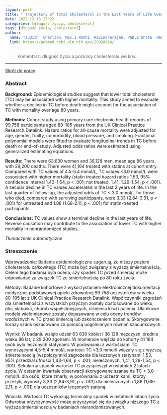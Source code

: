 ```yaml
---
layout: post
title: " Trajectory of Total Cholesterol in the Last Years of Life Over Age 80 Years: Cohort Study of 99,758 Participants"
date: 2022-12-13 23:22
categories: [długość życia, cholesterol]
tags: [długość życia, cholesterol]
author:
  name: "Judith  Charlton, MSc,1 Rathi  Ravindrarajah, PhD,1 Shota  Hamada, DrPH,1,2 Stephen H. Jackson, MD,3 and Martin C. Gulliford, MA1,4 "
  link: https://pubmed.ncbi.nlm.nih.gov/29028914/
---
```


> Komentarz: długość życia a poziomy cholesterolu we krwi
> 
<hr>

[Skrót do pracy](https://pubmed.ncbi.nlm.nih.gov/29028914/) 

### Abstract
**Background:** Epidemiological studies suggest that lower total cholesterol (TC) may be associated with higher mortality. This study aimed to evaluate whether a decline in TC before death might account for the association of TC with mortality over age 80 years.

**Methods:** Cohort study using primary care electronic health records of 99,758 participants aged 80-105 years from the UK Clinical Practice Research Datalink. Hazard ratios for all-cause mortality were adjusted for age, gender, frailty, comorbidity, blood pressure, and smoking. Fractional polynomial models were fitted to evaluate longitudinal trends in TC before death or end-of-study. Adjusted odds ratios were estimated using generalized estimating equations.

**Results:** There were 63,630 women and 36,128 men, mean age 86 years, with 29,200 deaths. There were 41,164 treated with statins at cohort entry. Compared with TC values of 4.5-5.4 mmol/L, TC values <3.0 mmol/L were associated with higher mortality (statin treated hazard ratios 1.53, 95% confidence interval 1.43-1.64, p < .001; not treated, 1.41, 1.29-1.54, p < .001). A secular decline in TC values accelerated in the last 2 years of life. In the last quarter of follow-up, the adjusted odds of TC < 3.0 mmol/L for those who died, compared with surviving participants, were 3.33 (2.84-3.91, p < .001) for untreated and 1.88 (1.68-2.11, p < .001) for statin-treated participants.

**Conclusions:** TC values show a terminal decline in the last years of life. Reverse causation may contribute to the association of lower TC with higher mortality in nonrandomized studies.

*Tłumaczenie automatyczne*

### Streszczenie
Wprowadzenie: Badania epidemiologiczne sugerują, że niższy poziom cholesterolu całkowitego (TC) może być związany z wyższą śmiertelnością. Celem tego badania była ocena, czy spadek TC przed śmiercią może odpowiadać za związek TC ze śmiertelnością po 80 roku życia.  
  
Metody: Badanie kohortowe z wykorzystaniem elektronicznej dokumentacji medycznej podstawowej opieki zdrowotnej 99 758 uczestników w wieku 80-105 lat z UK Clinical Practice Research Datalink. Współczynniki zagrożeń dla śmiertelności z wszystkich przyczyn zostały dostosowane do wieku, płci, słabości, chorób współistniejących, ciśnienia krwi i palenia. Ułamkowe modele wielomianowe zostały dopasowane w celu oceny trendów wzdłużnych w TC przed śmiercią lub zakończeniem badania. Skorygowane ilorazy szans oszacowano za pomocą uogólnionych równań szacunkowych.  
  
Wyniki: W badaniu wzięło udział 63 630 kobiet i 36 128 mężczyzn, średnia wieku 86 lat, z 29 200 zgonami. W momencie wejścia do kohorty 41 164 osób było leczonych statynami. W porównaniu z wartościami TC wynoszącymi 4,5-5,4 mmol/l, wartości TC <3,0 mmol/l wiązały się z wyższą śmiertelnością (współczynniki zagrożenia dla leczonych statynami 1,53, 95% przedział ufności 1,43-1,64, p < .001; nieleczonych, 1,41, 1,29-1,54, p < .001). Sekularny spadek wartości TC przyspieszył w ostatnich 2 latach życia. W ostatnim kwartale obserwacji skorygowane szanse na TC < 3,0 mmol/L dla osób, które zmarły, w porównaniu z uczestnikami, którzy przeżyli, wynosiły 3,33 (2,84-3,91, p < .001) dla nieleczonych i 1,88 (1,68-2,11, p < .001) dla uczestników leczonych statyną.  
  
Wnioski: Wartości TC wykazują terminalny spadek w ostatnich latach życia. Odwrotna przyczynowość może przyczyniać się do związku niższego TC z wyższą śmiertelnością w badaniach nierandomizowanych.